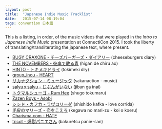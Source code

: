 ```yaml
---
layout: post
title:  "Japanese Indie Music Tracklist"
date:   2015-07-14 08:19:04
tags: convention 日本語
---
```


This is a listing, in order, of the music videos that were played in the *Intro to Japanese Indie
Music* presentation at ConnectiCon 2015. I took the liberty of translating/transliterating the japanese text, where
present.

* [BUGY CRAXONE - チーズバーガーズ・ダイアリー](https://www.youtube.com/watch?v=4rJf37qQqU0) (cheeseburgers diary)
* [THE NOVEMBERS - 彼岸で散る青](https://www.youtube.com/watch?v=5vgu46A2um8) (higan de chiru ao)
* [HINTO - トキメキドライ](https://www.youtube.com/watch?v=r_SWfDs6vRk) (tokimeki dry)
* [group\_inou - HEART](https://www.youtube.com/watch?v=xXDYeuSWlNA)
* [サカナクション - ミュージック](https://www.youtube.com/watch?v=iVstp5Ozw2o) (sakanaction - music)
* [salyuｘsalyu - じぶんがいない](https://www.youtube.com/watch?v=jSkNKYnxcsk) (jibun ga inai)
* [トクマルシューゴ - Rum Hee](https://www.youtube.com/watch?v=2FJ99ju9rfw) (shugo tokumaru)
* [Zazen Boys - Asobi](https://www.youtube.com/watch?v=HDPiSKTJTXQ)
* [シシド・カフカ - ラヴコリーダ](https://www.youtube.com/watch?v=qhPLK1Tn1GQ) (shishido kafka -
  love corrida)
* [毛皮のマリーズ - 恋をこえろ](https://www.youtube.com/watch?v=POnk2B1_46o) (kegawa no mari-zu -
  koi o koeru)
* [Charisma.com - HATE](https://www.youtube.com/watch?v=ffH_Mp74xh4)
* [tricot - 爆裂パニエさん](https://www.youtube.com/watch?v=P_B_GalsJrE) (bakuretsu panie-san)

